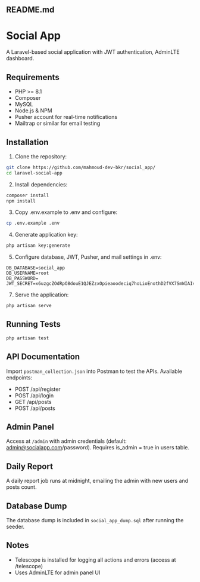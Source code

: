 ## README.md
# Social App

A Laravel-based social application with JWT authentication, AdminLTE dashboard.

## Requirements
- PHP >= 8.1
- Composer
- MySQL
- Node.js & NPM
- Pusher account for real-time notifications
- Mailtrap or similar for email testing

## Installation
1. Clone the repository:
```bash
git clone https://github.com/mahmoud-dev-bkr/social_app/
cd laravel-social-app
```

2. Install dependencies:
```bash
composer install
npm install
```

3. Copy .env.example to .env and configure:
```bash
cp .env.example .env
```

4. Generate application key:
```bash
php artisan key:generate
```

5. Configure database, JWT, Pusher, and mail settings in .env:
```
DB_DATABASE=social_app
DB_USERNAME=root
DB_PASSWORD=
JWT_SECRET=x6uzgcZOdRpO8douE1QJEZzxOpieaoodeciq7hoLioEnothD2fVX7SmWIAIviLLz

```



7. Serve the application:
```bash
php artisan serve
```

## Running Tests
```bash
php artisan test
```

## API Documentation
Import `postman_collection.json` into Postman to test the APIs. Available endpoints:
- POST /api/register
- POST /api/login
- GET /api/posts
- POST /api/posts

## Admin Panel
Access at `/admin` with admin credentials (default: admin@socialapp.com/password). Requires is_admin = true in users table.

## Daily Report
A daily report job runs at midnight, emailing the admin with new users and posts count.

## Database Dump
The database dump is included in `social_app_dump.sql` after running the seeder.

## Notes
- Telescope is installed for logging all actions and errors (access at /telescope)
- Uses AdminLTE for admin panel UI

